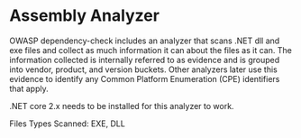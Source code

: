 Assembly Analyzer
==============

OWASP dependency-check includes an analyzer that scans .NET dll and exe files and collect as
much information it can about the files as it can. The information collected
is internally referred to as evidence and is grouped into vendor, product, and version
buckets. Other analyzers later use this evidence to identify any Common Platform
Enumeration (CPE) identifiers that apply.

.NET core 2.x needs to be installed for this analyzer to work.

Files Types Scanned: EXE, DLL
